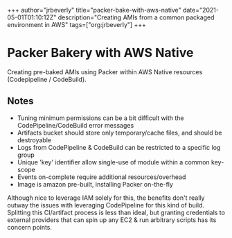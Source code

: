 +++
author="jrbeverly"
title="packer-bake-with-aws-native"
date="2021-05-01T01:10:12Z"
description="Creating AMIs from a common packaged environment in AWS"
tags=["org:jrbeverly"]
+++

# Packer Bakery with AWS Native

Creating pre-baked AMIs using Packer within AWS Native resources (Codepipeline / CodeBuild).

## Notes

- Tuning minimum permissions can be a bit difficult with the CodePipeline/CodeBuild error messages
- Artifacts bucket should store only temporary/cache files, and should be destroyable
- Logs from CodePipeline & CodeBuild can be restricted to a specific log group
- Unique 'key' identifier allow single-use of module within a common key-scope
- Events on-complete require additional resources/overhead
- Image is amazon pre-built, installing Packer on-the-fly

Although nice to leverage IAM solely for this, the benefits don't really outway the issues with leveraging CodePipeline for this kind of build. Splitting this CI/artifact process is less than ideal, but granting credentials to external providers that can spin up any EC2 & run arbitrary scripts has its concern points.
